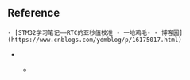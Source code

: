 ## Reference
	- [STM32学习笔记——RTC的亚秒值校准 - 一地鸡毛- - 博客园](https://www.cnblogs.com/ydmblog/p/16175017.html)
-
	- ```mermaid
	  ```